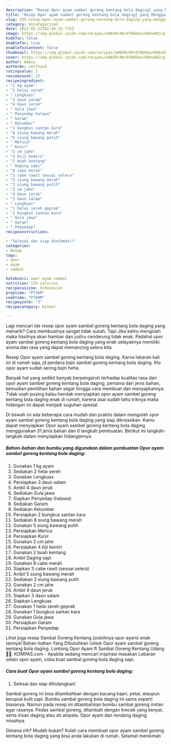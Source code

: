 ```yaml
---
description: "Resep Opor ayam sambel goreng kentang bola daging{ yang Menggugah Selera,  Menu Buat lebaran"
title: "Resep Opor ayam sambel goreng kentang bola daging{ yang Menggugah Selera,  Menu Buat lebaran"
slug: 335-resep-opor-ayam-sambel-goreng-kentang-bola-daging-yang-menggugah-selera-menu-buat-lebaran
category: Uncategorized
date: 2022-05-22T02:56:15.775Z
image: https://img-global.cpcdn.com/recipes/a86d9c90c97066da/680x482cq70/opor-ayam-sambel-goreng-kentang-bola-daging-foto-resep-utama.jpg
hideToc: false
enableToc: true
enableTocContent: false
thumbnail: https://img-global.cpcdn.com/recipes/a86d9c90c97066da/680x482cq70/opor-ayam-sambel-goreng-kentang-bola-daging-foto-resep-utama.jpg
cover: https://img-global.cpcdn.com/recipes/a86d9c90c97066da/680x482cq70/opor-ayam-sambel-goreng-kentang-bola-daging-foto-resep-utama.jpg
author: Admin
authorAv: notfound
ratingvalue: 3
reviewcount: 23
recipeingredient:
- "1 kg ayam"
- "2 helai sereh"
- " Lengkuas"
- "3 daun salam"
- "4 daun jeruk"
- " Gula jawa"
- " Penyedap halawa"
- " Garam"
- " Ketumbar"
- "2 bungkus santan kara"
- "8 siung bawang merah"
- "5 siung bawang putih"
- " Merica"
- " Kunir"
- "2 cm jahe"
- "4 biji kemiri"
- "2 buah kentang"
- " Daging sapi"
- "8 cabe merah"
- "3 cabe rawit sesuai selera"
- "5 siung bawang merah"
- "3 siung bawang putih"
- "2 cm jahe"
- "4 daun jeruk"
- "3 daun salam"
- " Lengkuas"
- "1 helai sereh geprek"
- "1 bungkus santan kara"
- " Gula jawa"
- " Garam"
- " Penyedap"
recipeinstructions:

- "Selesai dan siap dinikmati!"
categories:
- Resep
tags:
- opor
- ayam
- sambel

katakunci: opor ayam sambel 
nutrition: 129 calories
recipecuisine: Indonesian
preptime: "PT36M"
cooktime: "PT40M"
recipeyield: "3"
recipecategory: Dinner

---
```



Lagi mencari ide resep opor ayam sambel goreng kentang bola daging yang menarik? Cara membuatnya sangat tidak susah. Tapi Jika keliru mengolah maka hasilnya akan hambar dan justru cenderung tidak enak. Padahal opor ayam sambel goreng kentang bola daging yang enak selayaknya memiliki aroma dan rasa yang dapat memancing selera kita.


Resep Opor ayam sambel goreng kentang bola daging. Karna lebaran kali ini di rumah saja, jd perdana bqin sambel goreng kentang bola daging. Klo opor ayam sudah sering bqin hehe.

Banyak hal yang sedikit banyak berpengaruh terhadap kualitas rasa dari opor ayam sambel goreng kentang bola daging, pertama dari jenis bahan, kemudian pemilihan bahan segar hingga cara membuat dan menyajikannya. Tidak usah pusing kalau hendak menyiapkan opor ayam sambel goreng kentang bola daging enak di rumah, karena asal sudah tahu triknya maka hidangan ini dapat menjadi suguhan spesial.


Di bawah ini ada beberapa cara mudah dan praktis dalam mengolah opor ayam sambel goreng kentang bola daging yang siap dikreasikan. Kamu dapat menyiapkan Opor ayam sambel goreng kentang bola daging menggunakan 31 jenis bahan dan 0 langkah pembuatan. Berikut ini langkah-langkah dalam menyiapkan hidangannya.

<!--inarticleads1-->

##### Bahan-bahan dan bumbu yang digunakan dalam pembuatan Opor ayam sambel goreng kentang bola daging:

1. Gunakan 1 kg ayam
1. Sediakan 2 helai sereh
1. Gunakan  Lengkuas
1. Persiapkan 3 daun salam
1. Ambil 4 daun jeruk
1. Sediakan  Gula jawa
1. Siapkan  Penyedap (halawa)
1. Sediakan  Garam
1. Sediakan  Ketumbar
1. Persiapkan 2 bungkus santan kara
1. Sediakan 8 siung bawang merah
1. Gunakan 5 siung bawang putih
1. Persiapkan  Merica
1. Persiapkan  Kunir
1. Gunakan 2 cm jahe
1. Persiapkan 4 biji kemiri
1. Gunakan 2 buah kentang
1. Ambil  Daging sapi
1. Gunakan 8 cabe merah
1. Siapkan 3 cabe rawit (sesuai selera)
1. Ambil 5 siung bawang merah
1. Sediakan 3 siung bawang putih
1. Gunakan 2 cm jahe
1. Ambil 4 daun jeruk
1. Siapkan 3 daun salam
1. Siapkan  Lengkuas
1. Gunakan 1 helai sereh geprek
1. Gunakan 1 bungkus santan kara
1. Gunakan  Gula jawa
1. Persiapkan  Garam
1. Persiapkan  Penyedap


Lihat juga resep Sambal Goreng Kentang (jodohnya opor ayam) enak lainnya! Bahan-bahan Yang Dibutuhkan Untuk Opor ayam sambel goreng kentang bola daging. Lontong Opor Ayam ft Sambal Goreng Kentang Udang 🍗💝. KOMPAS.com - Apabila sedang mencari inspirasi masakan Lebaran selain opor ayam, coba buat sambal goreng bola daging sapi. 

<!--inarticleads2-->

##### Cara buat Opor ayam sambel goreng kentang bola daging:


1. Selesai dan siap dihidangkan!

Sambal goreng ini bisa ditambahkan dengan kacang kapri, petai, ataupun kerupuk kulit sapi. Bumbu sambal goreng bola daging ini sama seperti biasanya. Namun pada resep ini ditambahkan bumbu sambal goreng instan agar rasanya. Pedas sambal goreng, ditambah dengan krecek yang kenyal, serta irisan daging atau ati ampela. Opor ayam dan rendang daging misalnya. 

Gimana nih? Mudah bukan? Itulah cara membuat opor ayam sambel goreng kentang bola daging yang bisa anda lakukan di rumah. Selamat menikmati
